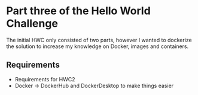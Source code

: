 # Part three of the Hello World Challenge
The initial HWC only consisted of two parts, however I wanted to dockerize the solution to increase my knowledge on Docker, images and containers.

## Requirements
* Requirements for HWC2
* Docker -> DockerHub and DockerDesktop to make things easier